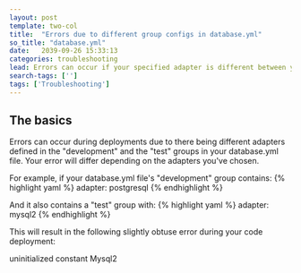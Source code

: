 ```yaml
---
layout: post
template: two-col
title:  "Errors due to different group configs in database.yml"
so_title: "database.yml"
date:   2039-09-26 15:33:13
categories: troubleshooting
lead: Errors can occur if your specified adapter is different between your "development" and "test" groups
search-tags: ['']
tags: ['Troubleshooting']
---
```



## The basics

Errors can occur during deployments due to there being different adapters defined in the "development" and the "test" groups in your database.yml file.
Your error will differ depending on the adapters you've chosen.

For example, if your database.yml file's "development" group contains:
{% highlight yaml %}
adapter: postgresql
{% endhighlight %}

And it also contains a "test" group with:
{% highlight yaml %}
adapter: mysql2
{% endhighlight %}

This will result in the following slightly obtuse error during your code deployment:
<div class="error">
uninitialized constant Mysql2
</div>